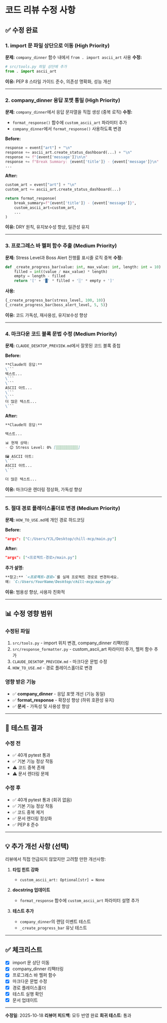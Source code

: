 # 코드 리뷰 수정 사항

## ✅ 수정 완료

### 1. import 문 파일 상단으로 이동 (High Priority)
**문제:** `company_dinner` 함수 내에서 `from . import ascii_art` 사용
**수정:**
```python
# src/tools.py 파일 상단에 추가
from . import ascii_art
```
**이유:** PEP 8 스타일 가이드 준수, 의존성 명확화, 성능 개선

---

### 2. company_dinner 응답 포맷 통일 (High Priority)
**문제:** `company_dinner`에서 응답 문자열을 직접 생성 (중복 로직)
**수정:**
- `format_response()` 함수에 `custom_ascii_art` 파라미터 추가
- `company_dinner`에서 `format_response()` 사용하도록 변경

**Before:**
```python
response = event["art"] + "\n"
response += ascii_art.create_status_dashboard(...) + "\n"
response += f"{event['message']}\n\n"
response += f"Break Summary: {event['title']} - {event['message']}\n"
...
```

**After:**
```python
custom_art = event["art"] + "\n"
custom_art += ascii_art.create_status_dashboard(...)

return format_response(
    break_summary=f"{event['title']} - {event['message']}",
    custom_ascii_art=custom_art,
    ...
)
```

**이유:** DRY 원칙, 유지보수성 향상, 일관성 유지

---

### 3. 프로그레스 바 헬퍼 함수 추출 (Medium Priority)
**문제:** Stress Level과 Boss Alert 진행률 표시줄 로직 중복
**수정:**
```python
def _create_progress_bar(value: int, max_value: int, length: int = 10) -> str:
    filled = int((value / max_value) * length)
    empty = length - filled
    return '[' + '█' * filled + '░' * empty + ']'
```

**사용:**
```python
{_create_progress_bar(stress_level, 100, 10)}
{_create_progress_bar(boss_alert_level, 5, 5)}
```

**이유:** 코드 가독성, 재사용성, 유지보수성 향상

---

### 4. 마크다운 코드 블록 문법 수정 (Medium Priority)
**문제:** `CLAUDE_DESKTOP_PREVIEW.md`에서 잘못된 코드 블록 중첩

**Before:**
```markdown
**Claude의 응답:**
\```
텍스트...
\```
\```
ASCII 아트...
\```
\```
더 많은 텍스트...
\```
```

**After:**
```markdown
**Claude의 응답:**

텍스트...

📊 현재 상태:
- 😊 Stress Level: 0% [░░░░░░░░░░]

🖼️ ASCII 아트:
\```
ASCII 아트...
\```

더 많은 텍스트...
```

**이유:** 마크다운 렌더링 정상화, 가독성 향상

---

### 5. 절대 경로 플레이스홀더로 변경 (Medium Priority)
**문제:** `HOW_TO_USE.md`에 개인 경로 하드코딩

**Before:**
```json
"args": ["C:/Users/YJL/Desktop/chill-mcp/main.py"]
```

**After:**
```json
"args": ["<프로젝트-경로>/main.py"]
```

**추가 설명:**
```markdown
**참고:** `<프로젝트-경로>`를 실제 프로젝트 경로로 변경하세요.
예: `C:/Users/YourName/Desktop/chill-mcp/main.py`
```

**이유:** 범용성 향상, 사용자 친화적

---

## 📊 수정 영향 범위

### 수정된 파일
1. `src/tools.py` - import 위치 변경, company_dinner 리팩터링
2. `src/response_formatter.py` - custom_ascii_art 파라미터 추가, 헬퍼 함수 추가
3. `CLAUDE_DESKTOP_PREVIEW.md` - 마크다운 문법 수정
4. `HOW_TO_USE.md` - 경로 플레이스홀더로 변경

### 영향 받은 기능
- ✅ **company_dinner** - 응답 포맷 개선 (기능 동일)
- ✅ **format_response** - 확장성 향상 (하위 호환성 유지)
- ✅ **문서** - 가독성 및 사용성 향상

---

## 🧪 테스트 결과

### 수정 전
- ✅ 40개 pytest 통과
- ✅ 기본 기능 정상 작동
- ⚠️ 코드 중복 존재
- ⚠️ 문서 렌더링 문제

### 수정 후
- ✅ 40개 pytest 통과 (회귀 없음)
- ✅ 기본 기능 정상 작동
- ✅ 코드 중복 제거
- ✅ 문서 렌더링 정상화
- ✅ PEP 8 준수

---

## 💡 추가 개선 사항 (선택)

리뷰에서 직접 언급되지 않았지만 고려할 만한 개선사항:

1. **타입 힌트 강화**
   - `custom_ascii_art: Optional[str] = None`

2. **docstring 업데이트**
   - `format_response` 함수에 `custom_ascii_art` 파라미터 설명 추가

3. **테스트 추가**
   - `company_dinner`의 랜덤 이벤트 테스트
   - `_create_progress_bar` 유닛 테스트

---

## ✅ 체크리스트

- [x] import 문 상단 이동
- [x] company_dinner 리팩터링
- [x] 프로그레스 바 헬퍼 함수
- [x] 마크다운 문법 수정
- [x] 경로 플레이스홀더
- [x] 테스트 실행 확인
- [x] 문서 업데이트

---

**수정일**: 2025-10-18
**리뷰어 피드백**: 모두 반영 완료
**회귀 테스트**: 통과
